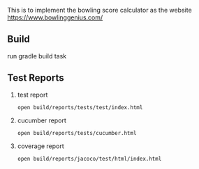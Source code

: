 This is to implement the bowling score calculator as the website https://www.bowlinggenius.com/

## Build

run gradle build task

## Test Reports

1. test report

       open build/reports/tests/test/index.html            

2. cucumber report

       open build/reports/tests/cucumber.html

3. coverage report

       open build/reports/jacoco/test/html/index.html

